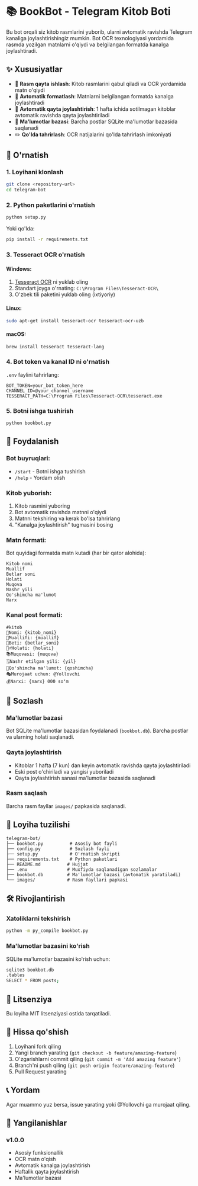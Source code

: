# 📚 BookBot - Telegram Kitob Boti

Bu bot orqali siz kitob rasmlarini yuborib, ularni avtomatik ravishda Telegram kanaliga joylashtirishingiz mumkin. Bot OCR texnologiyasi yordamida rasmda yozilgan matnlarni o'qiydi va belgilangan formatda kanalga joylashtiradi.

## ✨ Xususiyatlar

- 📸 **Rasm qayta ishlash**: Kitob rasmlarini qabul qiladi va OCR yordamida matn o'qiydi
- 🤖 **Avtomatik formatlash**: Matnlarni belgilangan formatda kanalga joylashtiradi
- 🔄 **Avtomatik qayta joylashtirish**: 1 hafta ichida sotilmagan kitoblar avtomatik ravishda qayta joylashtiriladi
- 💾 **Ma'lumotlar bazasi**: Barcha postlar SQLite ma'lumotlar bazasida saqlanadi
- ✏️ **Qo'lda tahrirlash**: OCR natijalarini qo'lda tahrirlash imkoniyati

## 🚀 O'rnatish

### 1. Loyihani klonlash
```bash
git clone <repository-url>
cd telegram-bot
```

### 2. Python paketlarini o'rnatish
```bash
python setup.py
```

Yoki qo'lda:
```bash
pip install -r requirements.txt
```

### 3. Tesseract OCR o'rnatish

#### Windows:
1. [Tesseract OCR](https://github.com/UB-Mannheim/tesseract/wiki) ni yuklab oling
2. Standart joyga o'rnating: `C:\Program Files\Tesseract-OCR\`
3. O'zbek tili paketini yuklab oling (ixtiyoriy)

#### Linux:
```bash
sudo apt-get install tesseract-ocr tesseract-ocr-uzb
```

#### macOS:
```bash
brew install tesseract tesseract-lang
```

### 4. Bot token va kanal ID ni o'rnatish

`.env` faylini tahrirlang:
```env
BOT_TOKEN=your_bot_token_here
CHANNEL_ID=@your_channel_username
TESSERACT_PATH=C:\Program Files\Tesseract-OCR\tesseract.exe
```

### 5. Botni ishga tushirish
```bash
python bookbot.py
```

## 📖 Foydalanish

### Bot buyruqlari:
- `/start` - Botni ishga tushirish
- `/help` - Yordam olish

### Kitob yuborish:
1. Kitob rasmini yuboring
2. Bot avtomatik ravishda matnni o'qiydi
3. Matnni tekshiring va kerak bo'lsa tahrirlang
4. "Kanalga joylashtirish" tugmasini bosing

### Matn formati:
Bot quyidagi formatda matn kutadi (har bir qator alohida):
```
Kitob nomi
Muallif
Betlar soni
Holati
Muqova
Nashr yili
Qo'shimcha ma'lumot
Narx
```

### Kanal post formati:
```
#kitob 
📜Nomi: {kitob_nomi}
👥Muallifi: {muallif}
📖Beti: {betlar_soni}
🕵‍♂Holati: {holati}
📚Muqovasi: {muqova}
🗓Nashr etilgan yili: {yil}
📝Qo'shimcha ma'lumot: {qoshimcha}
🎭Murojaat uchun: @Yollovchi
💰Narxi: {narx} 000 soʻm
```

## 🔧 Sozlash

### Ma'lumotlar bazasi
Bot SQLite ma'lumotlar bazasidan foydalanadi (`bookbot.db`). Barcha postlar va ularning holati saqlanadi.

### Qayta joylashtirish
- Kitoblar 1 hafta (7 kun) dan keyin avtomatik ravishda qayta joylashtiriladi
- Eski post o'chiriladi va yangisi yuboriladi
- Qayta joylashtirish sanasi ma'lumotlar bazasida saqlanadi

### Rasm saqlash
Barcha rasm fayllar `images/` papkasida saqlanadi.

## 📁 Loyiha tuzilishi

```
telegram-bot/
├── bookbot.py          # Asosiy bot fayli
├── config.py           # Sozlash fayli
├── setup.py            # O'rnatish skripti
├── requirements.txt    # Python paketlari
├── README.md          # Hujjat
├── .env               # Muxfiyda saqlanadigan sozlamalar
├── bookbot.db         # Ma'lumotlar bazasi (avtomatik yaratiladi)
└── images/            # Rasm fayllari papkasi
```

## 🛠 Rivojlantirish

### Xatoliklarni tekshirish
```bash
python -m py_compile bookbot.py
```

### Ma'lumotlar bazasini ko'rish
SQLite ma'lumotlar bazasini ko'rish uchun:
```bash
sqlite3 bookbot.db
.tables
SELECT * FROM posts;
```

## 📝 Litsenziya

Bu loyiha MIT litsenziyasi ostida tarqatiladi.

## 🤝 Hissa qo'shish

1. Loyihani fork qiling
2. Yangi branch yarating (`git checkout -b feature/amazing-feature`)
3. O'zgarishlarni commit qiling (`git commit -m 'Add amazing feature'`)
4. Branch'ni push qiling (`git push origin feature/amazing-feature`)
5. Pull Request yarating

## 📞 Yordam

Agar muammo yuz bersa, issue yarating yoki @Yollovchi ga murojaat qiling.

## 🔄 Yangilanishlar

### v1.0.0
- Asosiy funksionallik
- OCR matn o'qish
- Avtomatik kanalga joylashtirish
- Haftalik qayta joylashtirish
- Ma'lumotlar bazasi
